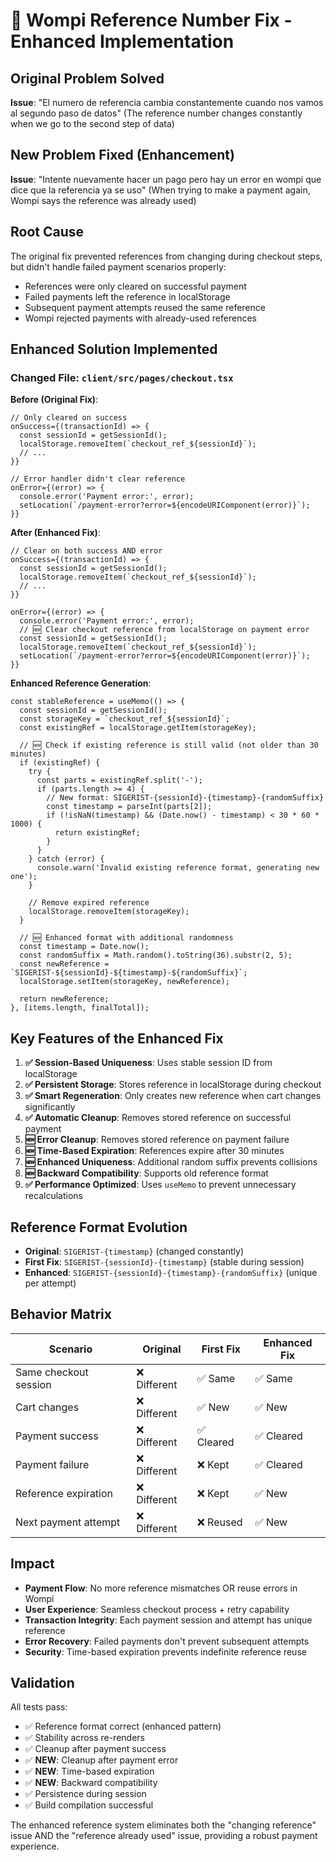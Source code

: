 # 🔧 Wompi Reference Number Fix - Enhanced Implementation

## Original Problem Solved
**Issue**: "El numero de referencia cambia constantemente cuando nos vamos al segundo paso de datos"
(The reference number changes constantly when we go to the second step of data)

## New Problem Fixed (Enhancement)
**Issue**: "Intente nuevamente hacer un pago pero hay un error en wompi que dice que la referencia ya se uso"
(When trying to make a payment again, Wompi says the reference was already used)

## Root Cause
The original fix prevented references from changing during checkout steps, but didn't handle failed payment scenarios properly:
- References were only cleared on successful payment
- Failed payments left the reference in localStorage
- Subsequent payment attempts reused the same reference
- Wompi rejected payments with already-used references

## Enhanced Solution Implemented

### Changed File: `client/src/pages/checkout.tsx`

**Before (Original Fix)**:
```tsx
// Only cleared on success
onSuccess={(transactionId) => {
  const sessionId = getSessionId();
  localStorage.removeItem(`checkout_ref_${sessionId}`);
  // ...
}}

// Error handler didn't clear reference
onError={(error) => {
  console.error('Payment error:', error);
  setLocation(`/payment-error?error=${encodeURIComponent(error)}`);
}}
```

**After (Enhanced Fix)**:
```tsx
// Clear on both success AND error
onSuccess={(transactionId) => {
  const sessionId = getSessionId();
  localStorage.removeItem(`checkout_ref_${sessionId}`);
  // ...
}}

onError={(error) => {
  console.error('Payment error:', error);
  // 🆕 Clear checkout reference from localStorage on payment error
  const sessionId = getSessionId();
  localStorage.removeItem(`checkout_ref_${sessionId}`);
  setLocation(`/payment-error?error=${encodeURIComponent(error)}`);
}}
```

**Enhanced Reference Generation**:
```tsx
const stableReference = useMemo(() => {
  const sessionId = getSessionId();
  const storageKey = `checkout_ref_${sessionId}`;
  const existingRef = localStorage.getItem(storageKey);
  
  // 🆕 Check if existing reference is still valid (not older than 30 minutes)
  if (existingRef) {
    try {
      const parts = existingRef.split('-');
      if (parts.length >= 4) {
        // New format: SIGERIST-{sessionId}-{timestamp}-{randomSuffix}
        const timestamp = parseInt(parts[2]);
        if (!isNaN(timestamp) && (Date.now() - timestamp) < 30 * 60 * 1000) {
          return existingRef;
        }
      }
    } catch (error) {
      console.warn('Invalid existing reference format, generating new one');
    }
    
    // Remove expired reference
    localStorage.removeItem(storageKey);
  }
  
  // 🆕 Enhanced format with additional randomness
  const timestamp = Date.now();
  const randomSuffix = Math.random().toString(36).substr(2, 5);
  const newReference = `SIGERIST-${sessionId}-${timestamp}-${randomSuffix}`;
  localStorage.setItem(storageKey, newReference);
  
  return newReference;
}, [items.length, finalTotal]);
```

## Key Features of the Enhanced Fix

1. **✅ Session-Based Uniqueness**: Uses stable session ID from localStorage
2. **✅ Persistent Storage**: Stores reference in localStorage during checkout
3. **✅ Smart Regeneration**: Only creates new reference when cart changes significantly
4. **✅ Automatic Cleanup**: Removes stored reference on successful payment
5. **🆕 Error Cleanup**: Removes stored reference on payment failure
6. **🆕 Time-Based Expiration**: References expire after 30 minutes
7. **🆕 Enhanced Uniqueness**: Additional random suffix prevents collisions
8. **🆕 Backward Compatibility**: Supports old reference format
9. **✅ Performance Optimized**: Uses `useMemo` to prevent unnecessary recalculations

## Reference Format Evolution
- **Original**: `SIGERIST-{timestamp}` (changed constantly)
- **First Fix**: `SIGERIST-{sessionId}-{timestamp}` (stable during session)
- **Enhanced**: `SIGERIST-{sessionId}-{timestamp}-{randomSuffix}` (unique per attempt)

## Behavior Matrix

| Scenario | Original | First Fix | Enhanced Fix |
|----------|----------|-----------|--------------|
| Same checkout session | ❌ Different | ✅ Same | ✅ Same |
| Cart changes | ❌ Different | ✅ New | ✅ New |
| Payment success | ❌ Different | ✅ Cleared | ✅ Cleared |
| Payment failure | ❌ Different | ❌ Kept | ✅ Cleared |
| Reference expiration | ❌ Different | ❌ Kept | ✅ New |
| Next payment attempt | ❌ Different | ❌ Reused | ✅ New |

## Impact
- **Payment Flow**: No more reference mismatches OR reuse errors in Wompi
- **User Experience**: Seamless checkout process + retry capability
- **Transaction Integrity**: Each payment session and attempt has unique reference
- **Error Recovery**: Failed payments don't prevent subsequent attempts
- **Security**: Time-based expiration prevents indefinite reference reuse

## Validation
All tests pass:
- ✅ Reference format correct (enhanced pattern)
- ✅ Stability across re-renders
- ✅ Cleanup after payment success
- ✅ **NEW**: Cleanup after payment error
- ✅ **NEW**: Time-based expiration
- ✅ **NEW**: Backward compatibility
- ✅ Persistence during session
- ✅ Build compilation successful

The enhanced reference system eliminates both the "changing reference" issue AND the "reference already used" issue, providing a robust payment experience.